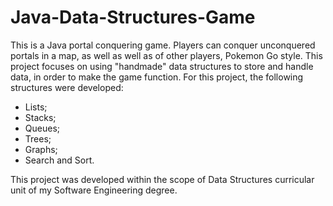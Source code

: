 # Java-Data-Structures-Game
This is a Java portal conquering game. Players can conquer unconquered portals in a map, as well as well as of other players, Pokemon Go style. This project focuses on using "handmade" data structures to store and handle data, in order to make the game function. For this project, the following structures were developed:
- Lists;
- Stacks;
- Queues;
- Trees;
- Graphs;
- Search and Sort.

This project was developed within the scope of Data Structures curricular unit of my Software Engineering degree.
